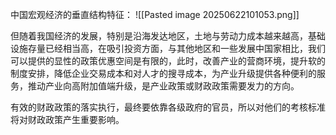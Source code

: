 中国宏观经济的垂直结构特征：
![[Pasted image 20250622101053.png]]

但随着我国经济的发展，特别是沿海发达地区，土地与劳动力成本越来越高，基础设施存量已经相当高，在吸引投资方面，与其他地区和一些发展中国家相比，我们可以提供的显性的政策优惠空间是有限的，此时，改善产业的营商环境，提升软的制度安排，降低企业交易成本和对人才的搜寻成本，为产业升级提供各种便利的服务，推动产业向高附加值端升级，是产业政策或财政政策需要发力的方向。

有效的财政政策的落实执行，最终要依靠各级政府的官员，所以对他们的考核标准将对财政政策产生重要影响。